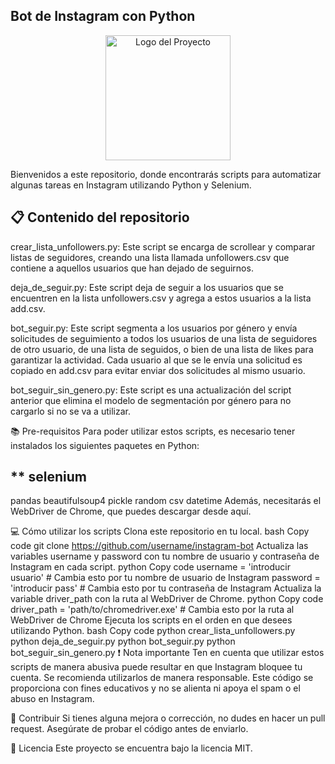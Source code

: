 ## Bot de Instagram con Python
<p align="center">
  <img src="URL_DEL_LOGO" alt="Logo del Proyecto" width="200">
</p>
Bienvenidos a este repositorio, donde encontrarás scripts para automatizar algunas tareas en Instagram utilizando Python y Selenium.

## 📋 Contenido del repositorio
crear_lista_unfollowers.py: Este script se encarga de scrollear y comparar listas de seguidores, creando una lista llamada unfollowers.csv que contiene a aquellos usuarios que han dejado de seguirnos.

deja_de_seguir.py: Este script deja de seguir a los usuarios que se encuentren en la lista unfollowers.csv y agrega a estos usuarios a la lista add.csv.

bot_seguir.py: Este script segmenta a los usuarios por género y envía solicitudes de seguimiento a todos los usuarios de una lista de seguidores de otro usuario, de una lista de seguidos, o bien de una lista de likes para garantizar la actividad. Cada usuario al que se le envía una solicitud es copiado en add.csv para evitar enviar dos solicitudes al mismo usuario.

bot_seguir_sin_genero.py: Este script es una actualización del script anterior que elimina el modelo de segmentación por género para no cargarlo si no se va a utilizar.

📚 Pre-requisitos
Para poder utilizar estos scripts, es necesario tener instalados los siguientes paquetes en Python:

## ** selenium
pandas
beautifulsoup4
pickle
random
csv
datetime
Además, necesitarás el WebDriver de Chrome, que puedes descargar desde aquí.

💻 Cómo utilizar los scripts
Clona este repositorio en tu local.
bash
Copy code
git clone https://github.com/username/instagram-bot
Actualiza las variables username y password con tu nombre de usuario y contraseña de Instagram en cada script.
python
Copy code
username = 'introducir usuario'  # Cambia esto por tu nombre de usuario de Instagram
password = 'introducir pass'  # Cambia esto por tu contraseña de Instagram
Actualiza la variable driver_path con la ruta al WebDriver de Chrome.
python
Copy code
driver_path = 'path/to/chromedriver.exe'  # Cambia esto por la ruta al WebDriver de Chrome
Ejecuta los scripts en el orden en que desees utilizando Python.
bash
Copy code
python crear_lista_unfollowers.py
python deja_de_seguir.py
python bot_seguir.py
python bot_seguir_sin_genero.py
❗ Nota importante
Ten en cuenta que utilizar estos scripts de manera abusiva puede resultar en que Instagram bloquee tu cuenta. Se recomienda utilizarlos de manera responsable. Este código se proporciona con fines educativos y no se alienta ni apoya el spam o el abuso en Instagram.

🎯 Contribuir
Si tienes alguna mejora o corrección, no dudes en hacer un pull request. Asegúrate de probar el código antes de enviarlo.

📜 Licencia
Este proyecto se encuentra bajo la licencia MIT.
